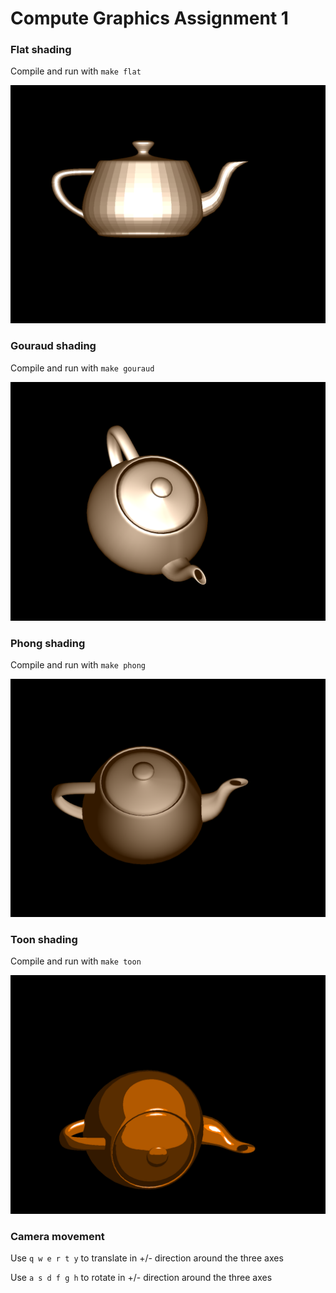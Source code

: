 # Compute Graphics Assignment 1

### Flat shading

Compile and run with `make flat`

![flat shading screenshot](doc/flat.png)

###  Gouraud shading

Compile and run with `make gouraud`

![gouraud shading screenshot](doc/gouraud.png)

###  Phong shading

Compile and run with `make phong`

![phong shading screenshot](doc/phong.png)

###  Toon shading

Compile and run with `make toon`

![toon shading screenshot](doc/toon.png)

###  Camera movement

Use `q w e r t y` to translate in +/- direction around the three axes

Use `a s d f g h` to rotate in +/- direction around the three axes
